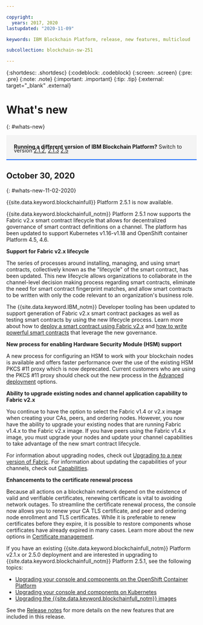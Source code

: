 ```yaml
---

copyright:
  years: 2017, 2020
lastupdated: "2020-11-09"

keywords: IBM Blockchain Platform, release, new features, multicloud

subcollection: blockchain-sw-251

---
```


{:shortdesc: .shortdesc}
{:codeblock: .codeblock}
{:screen: .screen}
{:pre: .pre}
{:note: .note}
{:important: .important}
{:tip: .tip}
{:external: target="_blank" .external}

# What's new
{: #whats-new}

<div style="background-color: #f4f4f4; padding-left: 20px; border-bottom: 2px solid #0f62fe; padding-top: 12px; padding-bottom: 4px; margin-bottom: 16px;">
  <p style="line-height: 10px;">
    <strong>Running a different version of IBM Blockchain Platform?</strong> Switch to version
    <a href="/docs/blockchain-sw?topic=blockchain-sw-whats-new">2.1.2</a>,
    <a href="/docs/blockchain-sw-213?topic=blockchain-sw-213-whats-new">2.1.3</a>
    <a href="/docs/blockchain-sw-25?topic=blockchain-sw-25-whats-new">2.5</a>
    </p>
</div>

## October 30, 2020
{: #whats-new-11-02-2020}


{{site.data.keyword.blockchainfull}} Platform 2.5.1 is now available.

{{site.data.keyword.blockchainfull_notm}} Platform 2.5.1 now supports the Fabric v2.x smart contract lifecycle that allows for decentralized governance of smart contract definitions on a channel. The platform has been updated to support Kubernetes v1.16-v1.18 and OpenShift container Platform 4.5, 4.6.

**Support for Fabric v2.x lifecycle**

The series of processes around installing, managing, and using smart contracts, collectively known as the "lifecycle" of the smart contract, has been updated. This new lifecycle allows organizations to collaborate in the channel-level decision making process regarding smart contracts, eliminate the need for smart contract fingerprint matches, and allow smart contracts to be written with only the code relevant to an organization's business role.

The {{site.data.keyword.IBM_notm}} Developer tooling has been updated to support generation of Fabric v2.x smart contract packages as well as testing smart contracts by using the new lifecycle process. Learn more about how to [deploy a smart contract using Fabric v2.x](/docs/blockchain-sw-251?topic=blockchain-sw-251-ibp-console-smart-contracts-v2) and [how to write powerful smart contracts](/docs/blockchain-sw-251?topic=blockchain-sw-251-write-powerful-smart-contracts) that leverage the new governance.

**New process for enabling Hardware Security Module (HSM) support**

A new process for configuring an HSM to work with your blockchain nodes is available and offers faster performance over the use of the existing HSM PKCS #11 proxy which is now deprecated. Current customers who are using the PKCS #11 proxy should check out the new process in the [Advanced deployment](/docs/blockchain-sw-251?topic=blockchain-sw-251-ibp-console-adv-deployment#ibp-console-adv-deployment-hsm-build-docker) options.

**Ability to upgrade existing nodes and channel application capability to Fabric v2.x**

You continue to have the option to select the Fabric v1.4 or v2.x image when creating your CAs, peers, and ordering nodes. However, you now have the ability to upgrade your existing nodes that are running Fabric v1.4.x to the Fabric v2.x image. If you have peers using the Fabric v1.4.x image, you must upgrade your nodes and update your channel capabilities to take advantage of the new smart contract lifecycle.

For information about upgrading nodes, check out [Upgrading to a new version of Fabric](/docs/blockchain-sw-251?topic=blockchain-sw-251-ibp-console-govern-components#ibp-console-govern-components-upgrade). For information about updating the capabilities of your channels, check out [Capabilities](/docs/blockchain-sw-251?topic=blockchain-sw-251-ibp-console-govern#ibp-console-govern-capabilities).

**Enhancements to the certificate renewal process**

Because all actions on a blockchain network depend on the existence of valid and verifiable certificates, renewing certificate is vital to avoiding network outages. To streamline the certificate renewal process, the console now allows you to renew your CA TLS certificate, and peer and ordering node enrollment and TLS certificates. While it is preferable to renew certificates before they expire, it is possible to restore components whose certificates have already expired in many cases. Learn more about the new options in [Certificate management](/docs/blockchain-sw-251?topic=blockchain-sw-251-cert-mgmt#cert-mgmt-cert-types).


If you have an existing {{site.data.keyword.blockchainfull_notm}} Platform v2.1.x or 2.5.0 deployment and are interested in upgrading to {{site.data.keyword.blockchainfull_notm}} Platform 2.5.1, see the following topics:
- [Upgrading your console and components on the OpenShift Container Platform](/docs/blockchain-sw-251?topic=blockchain-sw-251-upgrade-ocp)
- [Upgrading your console and components on Kubernetes](/docs/blockchain-sw-251?topic=blockchain-sw-251-upgrade-k8)
- [Upgrading the {{site.data.keyword.blockchainfull_notm}} images](/docs/blockchain-sw-251?topic=blockchain-sw-251-blockchain-images#blockchain-images-upgrade)


See the [Release notes](/docs/blockchain-sw-251?topic=blockchain-sw-251-release-notes-saas-20#10-20-2020) for more details on the new features that are included in this release.


